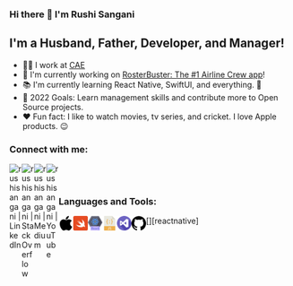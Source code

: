 ### Hi there :wave:  I'm Rushi Sangani

## I'm a Husband, Father, Developer, and Manager!
- :technologist: I work at [CAE](https://www.cae.com) 
- :iphone: I'm currently working on [RosterBuster: The #1 Airline Crew app](https://rosterbuster.aero)!
- :books: I'm currently learning React Native, SwiftUI, and everything. :rofl:
- :handshake: 2022 Goals: Learn management skills and contribute more to Open Source projects.
- :heart: Fun fact: I like to watch movies, tv series, and cricket. I love Apple products. :wink:

### Connect with me:
[<img align="left" alt="rushisangani | LinkedIn" width="22px" src="https://cdn.jsdelivr.net/npm/simple-icons@v3/icons/linkedin.svg" />][linkedin]
[<img align="left" alt="rushisangani | StackOverflow" width="22px" src="https://cdn.jsdelivr.net/npm/simple-icons@v3/icons/stackoverflow.svg" />][stackoverflow]
[<img align="left" alt="rushisangani | Medium" width="22px" src="https://cdn.jsdelivr.net/npm/simple-icons@v3/icons/medium.svg" />][medium]
[<img align="left" alt="rushisangani | YouTube" width="22px" src="https://cdn.jsdelivr.net/npm/simple-icons@v3/icons/youtube.svg" />][youtube]

<br />
<br />

### Languages and Tools:

[<img align="left" alt="iOS" width="26px" src="./icons/apple.png" />][ios]
[<img align="left" alt="Swift" width="26px" src="./icons/swift.png" />][swift]
[<img align="left" alt="React" width="26px" src="./icons/react.png" />][reactnative]
[<img align="left" alt="Javascript" width="26px" src="./icons/javascript.png" />][javascript]
[<img align="left" alt="Visual Studio Code" width="26px" src="./icons/visual-studio.png" />][vscode]
[<img align="left" alt="Github" width="26px" src="./icons/github.png" />][git]








[linkedin]: https://www.linkedin.com/in/rushisangani/
[stackoverflow]:https://stackoverflow.com/users/2753399/rushisangani
[medium]: https://medium.com/@rushisangani
[youtube]: https://www.youtube.com/channel/UCHKrGJHUtYX31meAEm9jFzw

[swift]: https://docs.swift.org/swift-book/LanguageGuide/TheBasics.html
[ios]: https://developer.apple.com/ios/
[xcode]: https://developer.apple.com/xcode/
[vscode]: https://code.visualstudio.com
[react]: https://reactnative.dev
[javascript]: https://developer.mozilla.org/en-US/docs/Web/JavaScript
[git]: https://github.com/rushisangani/rushisangani/blob/master/README.md
